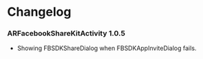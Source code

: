 # Changelog

### ARFacebookShareKitActivity 1.0.5

- Showing FBSDKShareDialog when FBSDKAppInviteDialog fails.

